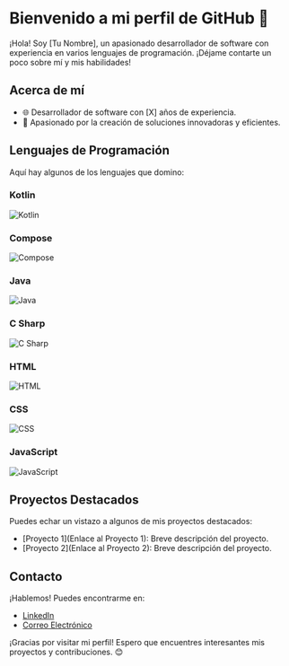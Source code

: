 # Bienvenido a mi perfil de GitHub 👋

¡Hola! Soy [Tu Nombre], un apasionado desarrollador de software con experiencia en varios lenguajes de programación. ¡Déjame contarte un poco sobre mí y mis habilidades!

## Acerca de mí
- 🌐 Desarrollador de software con [X] años de experiencia.
- 🚀 Apasionado por la creación de soluciones innovadoras y eficientes.

## Lenguajes de Programación
Aquí hay algunos de los lenguajes que domino:

### Kotlin
![Kotlin](img/Logo-Kotlin.png)

### Compose
![Compose](img/Lodo-compose.png)

### Java
![Java](img/Logo-Java.png)

### C Sharp
![C Sharp](img/csharp.svg)

### HTML
![HTML](img/Logo-HTML5.png)

### CSS
![CSS](img/Logo-CSS3.png)

### JavaScript
![JavaScript](img/Logo-js.png)


## Proyectos Destacados
Puedes echar un vistazo a algunos de mis proyectos destacados:

- [Proyecto 1](Enlace al Proyecto 1): Breve descripción del proyecto.
- [Proyecto 2](Enlace al Proyecto 2): Breve descripción del proyecto.

## Contacto
¡Hablemos! Puedes encontrarme en:

- [LinkedIn](https://www.linkedin.com/in/joel-p%C3%A9rez-martinez-9925051b2/)
- [Correo Electrónico](joelperezmartinez01@gmail.com)

¡Gracias por visitar mi perfil! Espero que encuentres interesantes mis proyectos y contribuciones. 😊
